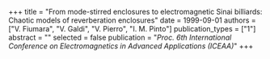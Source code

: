 +++
title = "From mode-stirred enclosures to electromagnetic Sinai billiards: Chaotic models of reverberation enclosures"
date = 1999-09-01
authors = ["V. Fiumara", "V. Galdi", "V. Pierro", "I. M. Pinto"]
publication_types = ["1"]
abstract = ""
selected = false
publication = "*Proc. 6th International Conference on Electromagnetics in Advanced Applications (ICEAA)*"
+++


